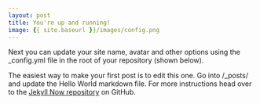 ```yaml
---
layout: post
title: You're up and running!
image: {{ site.baseurl }}/images/config.png
---
```


Next you can update your site name, avatar and other options using the _config.yml file in the root of your repository (shown below).

The easiest way to make your first post is to edit this one. Go into /_posts/ and update the Hello World markdown file. For more instructions head over to the [Jekyll Now repository](https://github.com/barryclark/jekyll-now) on GitHub.
